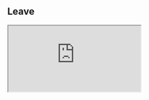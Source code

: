 ## Leave


<iframe src="http://ssrsprod.americas.cshare.net/ReportServer/?/HR%20and%20Planning/General%20Reports/Team%20Absence%20Summary&EmpOPRID=oceania%5Cjoshia1&StartDate=2023-02-15&NoofWeeks=3&ShowNoLeave=True&rc:parameters=false&rs:Command=Render&rc:toolbar=False"></iframe>